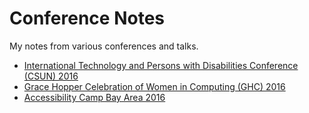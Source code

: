 # Conference Notes

My notes from various conferences and talks.

* [International Technology and Persons with Disabilities Conference (CSUN) 2016](csun2016/README.md)
* [Grace Hopper Celebration of Women in Computing (GHC) 2016](ghc2016/README.md)
* [Accessibility Camp Bay Area 2016](a11ycamp2016/README.md)

